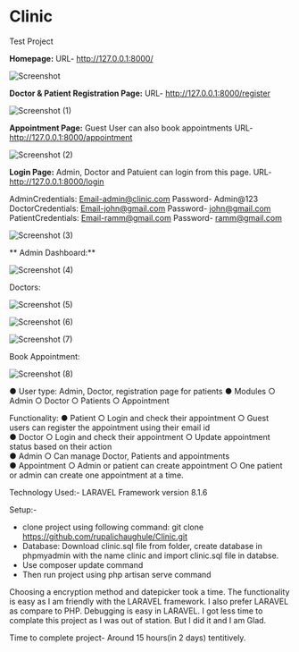 # Clinic
Test Project

**Homepage:**
URL- http://127.0.0.1:8000/

![Screenshot](https://user-images.githubusercontent.com/32059484/191936484-e7645061-8dce-48a3-9104-ce056c85b1e0.png)


**Doctor & Patient Registration Page:**
URL- http://127.0.0.1:8000/register

![Screenshot (1)](https://user-images.githubusercontent.com/32059484/191937079-9ccd221b-4eb5-473c-8bc2-808b8e1d558e.png)

**Appointment Page:**
   Guest User can also book appointments
URL- http://127.0.0.1:8000/appointment

![Screenshot (2)](https://user-images.githubusercontent.com/32059484/191937242-64cd17d6-e069-4e2a-995f-438408ef27b4.png)


**Login Page:**
 Admin, Doctor and Patuient can login from this page.
 URL-http://127.0.0.1:8000/login
 
 AdminCredentials: 
     Email-admin@clinic.com
     Password- Admin@123     
 DoctorCredentials: 
     Email-john@gmail.com
     Password- john@gmail.com    
  PatientCredentials: 
     Email-ramm@gmail.com
     Password- ramm@gmail.com   
     
   
 
 ![Screenshot (3)](https://user-images.githubusercontent.com/32059484/191937600-09585cf2-a9fa-4f7c-bcda-cb4aa32258c0.png)
 
 
** Admin Dashboard:**

![Screenshot (4)](https://user-images.githubusercontent.com/32059484/191938755-cbb17506-5441-4cca-a610-a20c8456a4ef.png)

 
Doctors:

![Screenshot (5)](https://user-images.githubusercontent.com/32059484/191939047-7ee506e4-0c51-4ec9-8aca-171d4ecb879d.png)

![Screenshot (6)](https://user-images.githubusercontent.com/32059484/191939280-ee408248-dcba-489d-91d6-44ed70d32c93.png)

![Screenshot (7)](https://user-images.githubusercontent.com/32059484/191939397-7a2e8017-8288-467f-bef4-22a32e715899.png)

Book Appointment:

![Screenshot (8)](https://user-images.githubusercontent.com/32059484/191939828-0e415738-f4c0-4f58-b799-e8ef2da67907.png)


● User type: Admin, Doctor, registration page for patients
● Modules
    ○ Admin
    ○ Doctor
    ○ Patients
    ○ Appointment    
     
    
Functionality:
● Patient
    ○ Login and check their appointment
    ○ Guest users can register the appointment using their email id   
● Doctor
    ○ Login and check their appointment
    ○ Update appointment status based on their action   
● Admin
    ○ Can manage Doctor, Patients and appointments   
● Appointment
    ○ Admin or patient can create appointment
    ○ One patient or admin can create one appointment at a time.      




Technology Used:- LARAVEL Framework version 8.1.6

Setup:-
   - clone project using following command: git clone https://github.com/rupalichaughule/Clinic.git
   - Database: Download clinic.sql file from folder, create database in phpmyadmin with the name clinic and import clinic.sql file in databse.               
   - Use composer update command 
   - Then run project using php artisan serve command
   
   Choosing a encryption method and datepicker took a time. The functionality is easy as I am friendly with the LARAVEL framework. I also prefer LARAVEL as compare to PHP. Debugging is easy in LARAVEL. I got less time to complate this project as I was out of station. But I did it and I am Glad.
   
   Time to complete project- Around 15 hours(in 2 days) tentitively.
   
